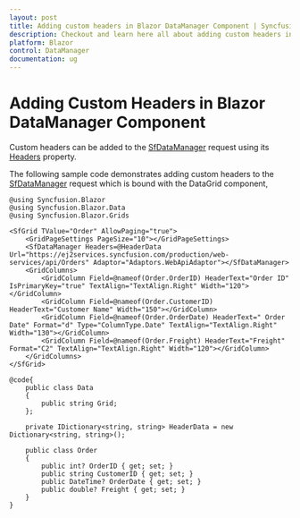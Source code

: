 ```yaml
---
layout: post
title: Adding custom headers in Blazor DataManager Component | Syncfusion
description: Checkout and learn here all about adding custom headers in Syncfusion Blazor DataManager component and more.
platform: Blazor
control: DataManager
documentation: ug
---
```


<!-- markdownlint-disable MD024 -->

# Adding Custom Headers in Blazor DataManager Component

Custom headers can be added to the [SfDataManager](https://help.syncfusion.com/cr/blazor/Syncfusion.Blazor.Data.SfDataManager.html) request using its [Headers](https://help.syncfusion.com/cr/blazor/Syncfusion.Blazor.DataManager.html#Syncfusion_Blazor_DataManager_Headers) property.

The following sample code demonstrates adding custom headers to the [SfDataManager](https://help.syncfusion.com/cr/blazor/Syncfusion.Blazor.Data.SfDataManager.html) request which is bound with the DataGrid component,

```cshtml
@using Syncfusion.Blazor
@using Syncfusion.Blazor.Data
@using Syncfusion.Blazor.Grids

<SfGrid TValue="Order" AllowPaging="true">
    <GridPageSettings PageSize="10"></GridPageSettings>
    <SfDataManager Headers=@HeaderData Url="https://ej2services.syncfusion.com/production/web-services/api/Orders" Adaptor="Adaptors.WebApiAdaptor"></SfDataManager>
    <GridColumns>
        <GridColumn Field=@nameof(Order.OrderID) HeaderText="Order ID" IsPrimaryKey="true" TextAlign="TextAlign.Right" Width="120"></GridColumn>
        <GridColumn Field=@nameof(Order.CustomerID) HeaderText="Customer Name" Width="150"></GridColumn>
        <GridColumn Field=@nameof(Order.OrderDate) HeaderText=" Order Date" Format="d" Type="ColumnType.Date" TextAlign="TextAlign.Right" Width="130"></GridColumn>
        <GridColumn Field=@nameof(Order.Freight) HeaderText="Freight" Format="C2" TextAlign="TextAlign.Right" Width="120"></GridColumn>
    </GridColumns>
</SfGrid>

@code{
    public class Data
    {
        public string Grid;
    };

    private IDictionary<string, string> HeaderData = new Dictionary<string, string>();

    public class Order
    {
        public int? OrderID { get; set; }
        public string CustomerID { get; set; }
        public DateTime? OrderDate { get; set; }
        public double? Freight { get; set; }
    }
}
```
